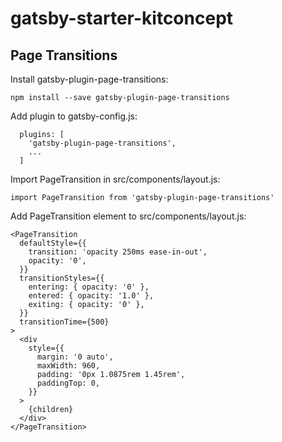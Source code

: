 # gatsby-starter-kitconcept

## Page Transitions

Install gatsby-plugin-page-transitions:

```
npm install --save gatsby-plugin-page-transitions
```

Add plugin to gatsby-config.js:

```
  plugins: [
    'gatsby-plugin-page-transitions',
    ...
  ]
```

Import PageTransition in src/components/layout.js:

```
import PageTransition from 'gatsby-plugin-page-transitions'
````

Add PageTransition element to src/components/layout.js:

```
<PageTransition
  defaultStyle={{
    transition: 'opacity 250ms ease-in-out',
    opacity: '0',
  }}
  transitionStyles={{
    entering: { opacity: '0' },
    entered: { opacity: '1.0' },
    exiting: { opacity: '0' },
  }}
  transitionTime={500}
>
  <div
    style={{
      margin: '0 auto',
      maxWidth: 960,
      padding: '0px 1.0875rem 1.45rem',
      paddingTop: 0,
    }}
  >
    {children}
  </div>
</PageTransition>
```
